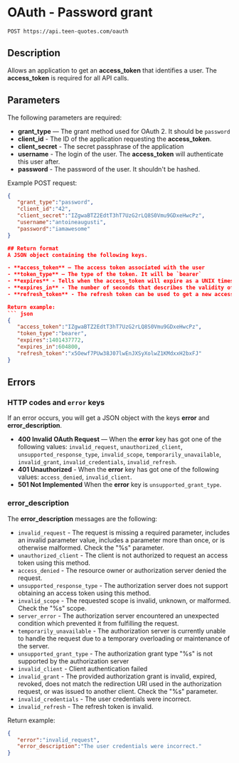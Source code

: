# OAuth - Password grant

    POST https://api.teen-quotes.com/oauth

## Description
Allows an application to get an **access_token** that identifies a user. The **access_token** is required for all API calls.


## Parameters
The following parameters are required:

- **grant_type** — The grant method used for OAuth 2. It should be `password`
- **client_id** - The ID of the application requesting the **access_token**.
- **client_secret** - The secret passphrase of the application
- **username** - The login of the user. The **access_token** will authenticate this user after.
- **password** - The password of the user. It shouldn't be hashed.

Example POST request:
``` json
{
   "grant_type":"password",
   "client_id":"42",
   "client_secret":"IZgwaBTZ2EdtT3hT7UzG2rLQ8S0Vmu9GDxeHwcPz",
   "username":"antoineaugusti",
   "password":"iamawesome"
}

## Return format
A JSON object containing the following keys.

- **access_token** — The access token associated with the user
- **token_type** — The type of the token. It will be `bearer`
- **expires** - Tells when the access_token will expire as a UNIX timestamp.
- **expires_in** - The number of seconds that describes the validity of the access_token.
- **refresh_token** - The refresh token can be used to get a new access token when the current one expires.

Return example:
``` json
{
   "access_token":"IZgwaBTZ2EdtT3hT7UzG2rLQ8S0Vmu9GDxeHwcPz",
   "token_type":"bearer",
   "expires":1401437772,
   "expires_in":604800,
   "refresh_token":"x5Oewf7PUw38J07lwEnJXSyXolwZ1KMdxxH2bxFJ"
}
```


## Errors

### HTTP codes and `error` keys
If an error occurs, you will get a JSON object with the keys **error** and **error_description**.

- **400 Invalid OAuth Request** — When the **error** key has got one of the following values: `invalid_request`, `unauthorized_client`, `unsupported_response_type`, `invalid_scope`, `temporarily_unavailable`, `invalid_grant`, `invalid_credentials`, `invalid_refresh`.
- **401 Unauthorized** - When the **error** key has got one of the following values: `access_denied`, `invalid_client`.
- **501 Not Implemented** When the **error** key is `unsupported_grant_type`.

### error_description
The **error_description** messages are the following:

- `invalid_request` - The request is missing a required parameter, includes an invalid parameter value, includes a parameter more than once, or is otherwise malformed. Check the "%s" parameter.
- `unauthorized_client` - The client is not authorized to request an access token using this method.
- `access_denied` - The resource owner or authorization server denied the request.
- `unsupported_response_type` - The authorization server does not support obtaining an access token using this method.
- `invalid_scope` - The requested scope is invalid, unknown, or malformed. Check the "%s" scope.
- `server_error` - The authorization server encountered an unexpected condition which prevented it from fulfilling the request.
- `temporarily_unavailable` - The authorization server is currently unable to handle the request due to a temporary overloading or maintenance of the server.
- `unsupported_grant_type` - The authorization grant type "%s" is not supported by the authorization server
- `invalid_client` - Client authentication failed
- `invalid_grant` - The provided authorization grant is invalid, expired, revoked, does not match the redirection URI used in the authorization request, or was issued to another client. Check the "%s" parameter.
- `invalid_credentials` - The user credentials were incorrect.
- `invalid_refresh` - The refresh token is invalid.

Return example:
``` json
{
   "error":"invalid_request",
   "error_description":"The user credentials were incorrect."
}
```